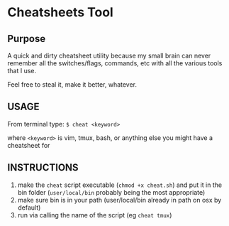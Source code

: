 # Cheatsheets Tool

## Purpose
A quick and dirty cheatsheet utility because my small brain can never remember all the switches/flags, commands, etc with all the various tools that I use.

Feel free to steal it, make it better, whatever.

## USAGE

From terminal type:
`$ cheat <keyword>`

where `<keyword>` is vim, tmux, bash, or anything else you might have a cheatsheet for

## INSTRUCTIONS

1) make the `cheat` script executable (`chmod +x cheat.sh`) and put it in the bin folder (`user/local/bin` probably being the most appropriate)
2) make sure bin is in your path (user/local/bin already in path on osx by default)
3) run via calling the name of the script (eg `cheat tmux`)
